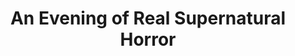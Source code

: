 ---
layout: other-video
permalink: /an-evening-of-real-supernatural-horror
title: An Evening of Real Supernatural Horror
video_number: 35
release_date: 1996-01-01
description: 
cast: 
video_info:
  - 
poster: an-evening-of-real-supernatural-horror.jpg
video_available: false
medium: live action
old_cm_description: |
  I left my audiences of "A Night of Total Terror" with an open ending. I wanted to leave it this way, so people could use their imagination to decide what happens next, but months later, I could not resist the temptation of making this sequel. I devised a more careful storyline and was ready to make my greatest movie yet, but my co-star was always unavailable, so I deleted his scenes and filmed the movie with only myself, as both the actor and camera operator. As a result, the action suffers because of no camera movement and the plot became tasteless. After this, I vowed never to make a sequel again. (besides the six "Snix" flicks) The only thing superior about this sequel is the visual side of it. I used my annual Halloween haunted house exhibit as the set and experimented with blacklights, strobe lights and a severe red floodlight to suggest the fires of hell. The shot of me crawling cross-eyed through a tunnel, covered with spiders and snakes, was classic. Another advancement in this film was my use of sound. Instead of dubbing in any music, I concentrated on spooky sound effects, such as wolves howling, coffins creaking and ghosts moaning to support what was taking place on screen. I tried my best, using two different audio tapes, playing simultaneously, to blend the sounds together and try to give them a seemingly natural flow throughout the film.
james_old_star_rating: 3
james_old_number_rating: 8
---